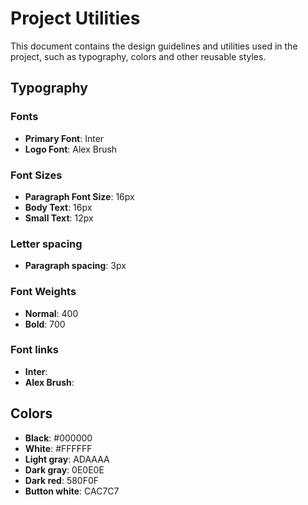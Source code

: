 # Project Utilities

This document contains the design guidelines and utilities used in the project, such as typography, colors and other reusable styles.

## Typography

### Fonts
- **Primary Font**: Inter
- **Logo Font**: Alex Brush

### Font Sizes
- **Paragraph Font Size**: 16px
- **Body Text**: 16px
- **Small Text**: 12px

### Letter spacing
- **Paragraph spacing**: 3px

### Font Weights
- **Normal**: 400
- **Bold**: 700

### Font links
- **Inter**: 
    <link rel="preconnect" href="https://fonts.googleapis.com">
    <link rel="preconnect" href="https://fonts.gstatic.com" crossorigin>
    <link href="https://fonts.googleapis.com/css2?family=Inter:wght@100..900&display=swap" rel="stylesheet">
- **Alex Brush**: 
    <link rel="preconnect" href="https://fonts.googleapis.com">
    <link rel="preconnect" href="https://fonts.gstatic.com" crossorigin>
    <link href="https://fonts.googleapis.com/css2?family=Alex+Brush&display=swap" rel="stylesheet">

## Colors

- **Black**: #000000
- **White**: #FFFFFF
- **Light gray**: ADAAAA
- **Dark gray**: 0E0E0E
- **Dark red**: 580F0F
- **Button white**: CAC7C7